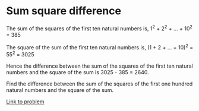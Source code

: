 Sum square difference
==========

The sum of the squares of the first ten natural numbers is, 1<sup>2</sup> + 2<sup>2</sup> + ... + 10<sup>2</sup> = 385

The square of the sum of the first ten natural numbers is, (1 + 2 + ... + 10)<sup>2</sup> = 55<sup>2</sup> = 3025

Hence the difference between the sum of the squares of the first ten natural numbers and the square of the sum is 3025 - 385 = 2640.

Find the difference between the sum of the squares of the first one hundred natural numbers and the square of the sum.

[Link to problem](http://www.projecteuler.net/problem=6)